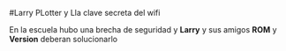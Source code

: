 #Larry PLotter y Lla clave secreta del wifi

En la escuela hubo una brecha de seguridad y **Larry** y sus amigos **ROM** y **Version** deberan 
solucionarlo

